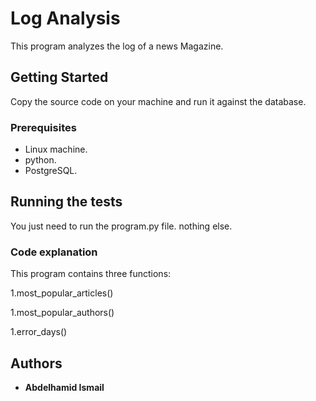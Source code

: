 # Log Analysis

This program analyzes the log of a news Magazine.

## Getting Started

Copy the source code on your machine and run it against the database.


### Prerequisites

* Linux machine.
* python.
* PostgreSQL.


## Running the tests

You just need to run the program.py file. nothing else.

### Code explanation 

This program contains three functions:

1.most_popular_articles()


1.most_popular_authors()


1.error_days()



## Authors

* **Abdelhamid Ismail** 
